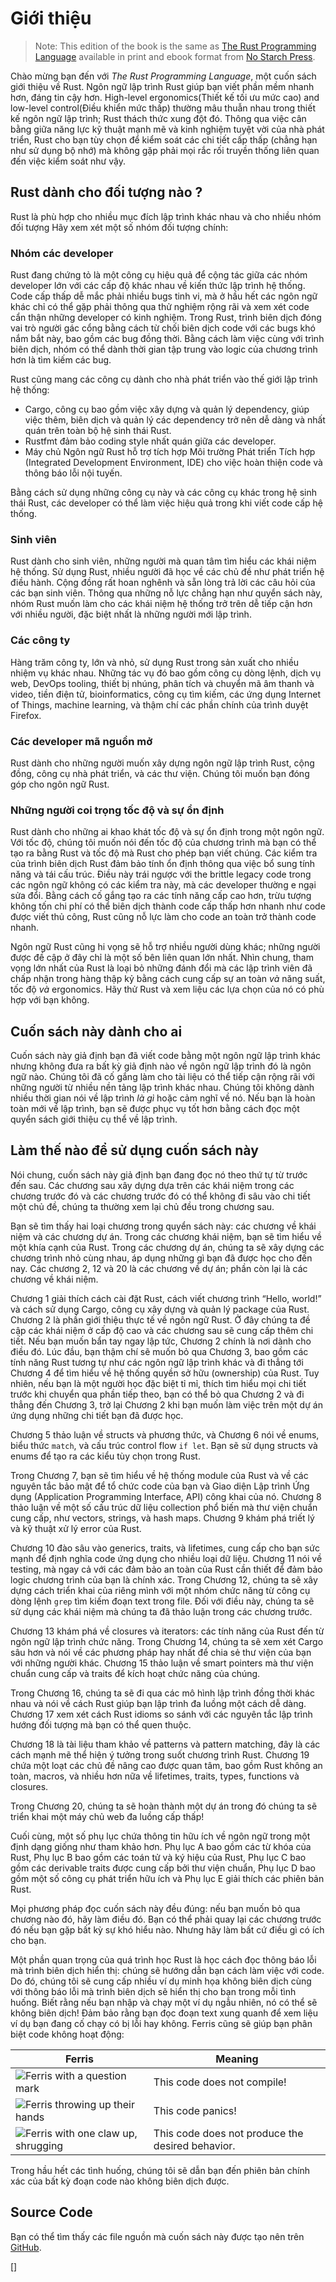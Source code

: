# Giới thiệu

> Note: This edition of the book is the same as [The Rust Programming
> Language][nsprust] available in print and ebook format from [No Starch
> Press][nsp].

[nsprust]: https://nostarch.com/rust
[nsp]: https://nostarch.com/

Chào mừng bạn đến với *The Rust Programming Language*, một cuốn sách giới thiệu về Rust.
Ngôn ngữ lập trình Rust giúp bạn viết phần mềm nhanh hơn, đáng tin cậy hơn.
High-level ergonomics(Thiết kế tối ưu mức cao) and low-level control(Điều khiển mức thấp) thường mâu thuẫn nhau trong thiết kế ngôn
ngữ lập trình; Rust thách thức xung đột đó. Thông qua việc cân bằng giữa năng lực kỹ thuật
mạnh mẽ và kinh nghiệm tuyệt vời của nhà phát triển, Rust cho bạn tùy chọn để kiểm soát
các chi tiết cấp thấp (chẳng hạn như sử dụng bộ nhớ) mà không gặp phải mọi rắc rối
truyền thống liên quan đến việc kiểm soát như vậy.

## Rust dành cho đối tượng nào ?

Rust là phù hợp cho nhiều mục đích lập trình khác nhau và cho nhiều nhóm đối tượng
Hãy xem xét một số nhóm đối tượng chính:

### Nhóm các developer

Rust đang chứng tỏ là một công cụ hiệu quả để cộng tác giữa các nhóm developer lớn
với các cấp độ khác nhau về kiến thức lập trình hệ thống. Code cấp thấp dễ mắc phải
nhiều bugs tinh vi, mà ở hầu hết các ngôn ngữ khác chỉ có thể gặp phải thông qua thử nghiệm
rộng rãi và xem xét code cẩn thận những developer có kinh nghiệm. Trong Rust, trình biên dịch
đóng vai trò người gác cổng bằng cách từ chối biên dịch code với các bugs khó nắm bắt này,
bao gồm các bug đồng thời. Bằng cách làm việc cùng với trình biên dịch, nhóm có thể dành thời
gian tập trung vào logic của chương trình hơn là tìm kiếm các bug.

Rust cũng mang các công cụ dành cho nhà phát triển vào thế giới lập trình hệ thống:

* Cargo, công cụ bao gồm việc xây dựng và quản lý dependency, giúp việc thêm, biên dịch và
 quản lý các dependency trở nên dễ dàng và nhất quán trên toàn bộ hệ sinh thái Rust.
* Rustfmt đảm bảo coding style nhất quán giữa các developer.
* Máy chủ Ngôn ngữ Rust hỗ trợ tích hợp Môi trường Phát triển Tích hợp (Integrated Development
 Environment, IDE) cho việc hoàn thiện code và thông báo lỗi nội tuyến.

Bằng cách sử dụng những công cụ này và các công cụ khác trong hệ sinh thái Rust, các developer
có thể làm việc hiệu quả trong khi viết code cấp hệ thống.

### Sinh viên

Rust dành cho sinh viên, những người mà quan tâm tìm hiểu các khái niệm hệ thống. Sử dụng Rust,
nhiều người đã học về các chủ đề như phát triển hệ điều hành. Cộng đồng rất hoan nghênh và sẵn
lòng trả lời các câu hỏi của các bạn sinh viên. Thông qua những nỗ lực chẳng hạn như quyển sách
này, nhóm Rust muốn làm cho các khái niệm hệ thống trở trên dễ tiếp cận hơn với nhiều người,
đặc biệt nhất là những người mới lập trình.

### Các công ty

Hàng trăm công ty, lớn và nhỏ, sử dụng Rust trong sản xuất cho nhiều nhiệm vụ khác nhau.
Những tác vụ đó bao gồm công cụ dòng lệnh, dịch vụ web, DevOps tooling, thiết bị nhúng,
phân tích và chuyển mã âm thanh và video, tiền điện tử, bioinformatics, công cụ tìm kiếm,
các ứng dụng Internet of Things, machine learning, và thậm chí các phần chính của trình
duyệt Firefox.

### Các developer mã nguồn mở

Rust dành cho những người muốn xây dựng ngôn ngữ lập trình Rust, cộng đồng, công cụ nhà phát triển,
và các thư viện. Chúng tôi muốn bạn đóng góp cho ngôn ngữ Rust.

### Những người coi trọng tốc độ và sự ổn định

Rust dành cho những ai khao khát tốc độ và sự ổn định trong một ngôn ngữ. Với tốc độ, chúng tôi
muốn nói đến tốc độ của chương trình mà bạn có thể tạo ra bằng Rust và tốc độ mà Rust cho phép
bạn viết chúng. Các kiểm tra của trình biên dịch Rust đảm bảo tính ổn định thông qua việc bổ sung
tính năng và tái cấu trúc. Điều này trái ngược với the brittle legacy code trong các ngôn ngữ
không có các kiểm tra này, mà các developer thường e ngại sửa đổi. Bằng cách cố gắng tạo ra các
tính năng cấp cao hơn, trừu tượng không tốn chi phí có thể biên dịch thành code cấp thấp hơn nhanh
như code được viết thủ công, Rust cũng nỗ lực làm cho code an toàn trở thành code nhanh.

Ngôn ngữ Rust cũng hi vọng sẽ hỗ trợ nhiều người dùng khác; những người được đề cập ở đây chỉ là
một số bên liên quan lớn nhất. Nhìn chung, tham vọng lớn nhất của Rust là loại bỏ những đánh đổi
mà các lập trình viên đã chấp nhận trong hàng thập kỷ bằng cách cung cấp sự an toàn *và* năng suất,
tốc độ *và* ergonomics. Hãy thử Rust và xem liệu các lựa chọn của nó có phù hợp với bạn không.

## Cuốn sách này dành cho ai

Cuốn sách này giả định bạn đã viết code bằng một ngôn ngữ lập trình khác nhưng không đưa ra bất
kỳ giả định nào về ngôn ngữ lập trình đó là ngôn ngữ nào. Chúng tôi đã cố gắng làm cho tài liệu
có thể tiếp cận rộng rãi với những người từ nhiều nền tảng lập trình khác nhau. Chúng tôi không
dành nhiều thời gian nói về lập trình *là gì* hoặc cảm nghĩ về nó. Nếu bạn là hoàn toàn mới về
lập trình, bạn sẽ được phục vụ tốt hơn bằng cách đọc một quyển sách giới thiệu cụ thể về lập
trình.

## Làm thế nào để sử dụng cuốn sách này

Nói chung, cuốn sách này giả định bạn đang đọc nó theo thứ tự từ trước đến sau. Các chương sau
xây dựng dựa trên các khái niệm trong các chương trước đó và các chương trước đó có thể không
đi sâu vào chi tiết một chủ đề, chúng ta thường xem lại chủ đều trong chương sau.

Bạn sẽ tìm thấy hai loại chương trong quyển sách này: các chương về khái niệm và các chương
dự án. Trong các chương khái niệm, bạn sẽ tìm hiểu về một khía cạnh của Rust. Trong các chương
dự án, chúng ta sẽ xây dựng các chương trình nhỏ cùng nhau, áp dụng những gì bạn đã được học
cho đến nay. Các chương 2, 12 và 20 là các chương về dự án; phần còn lại là các chương về khái niệm.

Chương 1 giải thích cách cài đặt Rust, cách viết chương trình “Hello, world!” và
cách sử dụng Cargo, công cụ xây dựng và quản lý package của Rust. Chương 2 là phần
giới thiệu thực tế về ngôn ngữ Rust. Ở đây chúng ta đề cập các khái niệm ở cấp độ cao
và các chương sau sẽ cung cấp thêm chi tiết. Nếu bạn muốn bẩn tay ngay lập tức, Chương 2
chính là nơi dành cho điều đó. Lúc đầu, bạn thậm chí sẽ muốn bỏ qua Chương 3, bao gồm các
tính năng Rust tương tự như các ngôn ngữ lập trình khác và đi thẳng tới Chương 4 để 
tìm hiểu về hệ thống quyền sở hữu (ownership) của Rust. Tuy nhiên, nếu bạn là một người
học đặc biệt tỉ mỉ, thích tìm hiểu mọi chi tiết trước khi chuyển qua phần tiếp theo, 
bạn có thể bỏ qua Chương 2 và đi thẳng đến Chương 3, trở lại Chương 2 khi bạn muốn 
làm việc trên một dự án ứng dụng những chi tiết bạn đã được học.

Chương 5 thảo luận về structs và phương thức, và Chương 6 nói về enums, biểu thức `match`,
và cấu trúc control flow `if let`. Bạn sẽ sử dụng structs và enums để tạo ra các kiểu tùy 
chọn trong Rust.

Trong Chương 7, bạn sẽ tìm hiểu về hệ thống module của Rust và về các nguyên tắc bảo mật để
tổ chức code của bạn và Giao diện Lập trình Ứng dụng (Application Programming Interface, API)
công khai của nó. Chương 8 thảo luận về một số cấu trúc dữ liệu collection phổ biến mà thư viện
chuẩn cung cấp, như vectors, strings, và hash maps. Chương 9 khám phá triết lý và kỹ thuật
xử lý error của Rust.

Chương 10 đào sâu vào generics, traits, và lifetimes, cung cấp cho bạn sức mạnh để định nghĩa
code ứng dụng cho nhiều loại dữ liệu. Chương 11 nói về testing, mà ngay cả với các đảm bảo an
toàn của Rust cần thiết để đảm bảo logic chương trình của bạn là chính xác. Trong Chương 12,
chúng ta sẽ xây dựng cách triển khai của riêng mình với một nhóm chức năng từ công cụ dòng lệnh
`grep` tìm kiếm đoạn text trong file. Đối với điều này, chúng ta sẽ sử dụng các khái niệm mà
chúng ta đã thảo luận trong các chương trước.

Chương 13 khám phá về closures và iterators: các tính năng của Rust đến từ ngôn ngữ lập trình
chức năng. Trong Chương 14, chúng ta sẽ xem xét Cargo sâu hơn và nói về các phương pháp hay nhất
để chia sẻ thư viện của bạn với những người khác. Chương 15 thảo luận về smart pointers mà thư
viện chuẩn cung cấp và traits để kích hoạt chức năng của chúng.

Trong Chương 16, chúng ta sẽ đi qua các mô hình lập trình đồng thời khác nhau và nói về cách Rust
giúp bạn lập trình đa luồng một cách dễ dàng. Chương 17 xem xét cách Rust idioms so sánh với các
nguyên tắc lập trình hướng đối tượng mà bạn có thể quen thuộc.

Chương 18 là tài liệu tham khảo về patterns và pattern matching, đây là các cách mạnh mẽ thể hiện
ý tưởng trong suốt chương trình Rust. Chương 19 chứa một loạt các chủ đề nâng cao được quan tâm,
bao gồm Rust không an toàn, macros, và nhiều hơn nữa về lifetimes, traits, types, functions
và closures.

Trong Chương 20, chúng ta sẽ hoàn thành một dự án trong đó chúng ta sẽ triển khai một máy chủ web
đa luồng cấp thấp!

Cuối cùng, một số phụ lục chứa thông tin hữu ích về ngôn ngữ trong một định dạng giống như tham
khảo hơn. Phụ lục A bao gồm các từ khóa của Rust, Phụ lục B bao gồm các toán tử và ký hiệu của Rust,
Phụ lục C bao gồm các derivable traits được cung cấp bởi thư viện chuẩn, Phụ lục D bao gồm một số công
cụ phát triển hữu ích và Phụ lục E giải thích các phiên bản Rust.

Mọi phương pháp đọc cuốn sách này đều đúng: nếu bạn muốn bỏ qua chương nào đó, hãy làm điều đó.
Bạn có thể phải quay lại các chương trước đó nếu bạn gặp bất kỳ sự khó hiểu nào.
Nhưng hãy làm bất cứ điều gì có ích cho bạn.

<span id="ferris"></span>

Một phần quan trọng của quá trình học Rust là học cách đọc thông báo lỗi mà trình biên dịch
hiển thị: chúng sẽ hướng dẫn bạn cách làm việc với code.
Do đó, chúng tôi sẽ cung cấp nhiều ví dụ minh họa không biên dịch cùng với thông báo lỗi mà
trình biên dịch sẽ hiển thị cho bạn trong mỗi tình huống. Biết rằng nếu bạn nhập và chạy một 
ví dụ ngẫu nhiên, nó có thể sẽ không biên dịch! Đảm bảo rằng bạn đọc đoạn text xung quanh để
xem liệu ví dụ bạn đang cố chạy có bị lỗi hay không. Ferris cũng sẽ giúp bạn phân biệt code
không hoạt động:

| Ferris                                                                                                           | Meaning                                          |
|------------------------------------------------------------------------------------------------------------------|--------------------------------------------------|
| <img src="img/ferris/does_not_compile.svg" class="ferris-explain" alt="Ferris with a question mark"/>            | This code does not compile!                      |
| <img src="img/ferris/panics.svg" class="ferris-explain" alt="Ferris throwing up their hands"/>                   | This code panics!                                |
| <img src="img/ferris/not_desired_behavior.svg" class="ferris-explain" alt="Ferris with one claw up, shrugging"/> | This code does not produce the desired behavior. |

Trong hầu hết các tình huống, chúng tôi sẽ dẫn bạn đến phiên bản chính xác
của bất kỳ đoạn code nào không biên dịch được.

## Source Code

Bạn có thể tìm thấy các file nguồn mà cuốn sách này được tạo nên trên 
[GitHub][book].

[book]: https://github.com/rust-lang/book/tree/main/src


[]